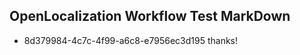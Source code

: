 ## OpenLocalization Workflow Test MarkDown
* 8d379984-4c7c-4f99-a6c8-e7956ec3d195 thanks!

<!--HONumber=Aug16_HO1-->


